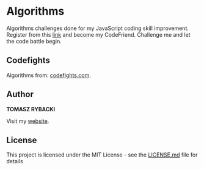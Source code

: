 # Algorithms

Algorithms challenges done for my JavaScript coding skill improvement.
Register from this [link](https://codefights.com/signup/ofScP9X7kP2KgzCq8/main) and become my CodeFriend.
Challenge me and let the code battle begin.

## Codefights

Algorithms from: [codefights.com](https://codefights.com).

## Author

__TOMASZ RYBACKI__

Visit my [website](http://tomasz-rybacki.pl).

## License

This project is licensed under the MIT License - see the [LICENSE.md](LICENSE.md) file for details

